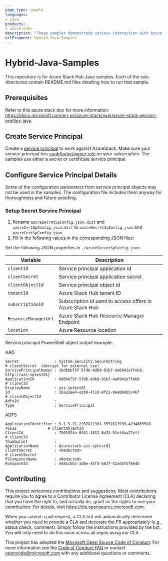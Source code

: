 ```yaml
---
page_type: sample
languages:
- java
products:
- azure-sdks
description: "These samples demonstrate various interaction with Azure Stack Hub."
urlFragment: Hybrid-Java-Samples
---
```


# Hybrid-Java-Samples

<!-- 
Guidelines on README format: https://review.docs.microsoft.com/help/onboard/admin/samples/concepts/readme-template?branch=master

Guidance on onboarding samples to docs.microsoft.com/samples: https://review.docs.microsoft.com/help/onboard/admin/samples/process/onboarding?branch=master

Taxonomies for products and languages: https://review.docs.microsoft.com/new-hope/information-architecture/metadata/taxonomies?branch=master
-->

This repository is for Azure Stack Hub Java samples. Each of the sub-directories contain README.md files detailing how to run that sample.

## Prerequisites

Refer to this azure stack doc for more information: https://docs.microsoft.com/en-us/azure-stack/user/azure-stack-version-profiles-java.

## Create Service Principal

Create a [service principal](https://docs.microsoft.com/en-us/azure/azure-stack/azure-stack-create-service-principals) to work against AzureStack. Make sure your service principal has [contributor/owner role](https://docs.microsoft.com/en-us/azure/azure-stack/azure-stack-create-service-principals#assign-role-to-service-principal) on your subscription. The samples use either a secret or certificate service principal.

## Configure Service Principal Details

Some of the configuration parameters from service principal objects may not be used in the samples. The configuration file includes them anyway for thoroughness and future-proofing.

### Setup Secret Service Principal

1. Rename `azureSecretSpConfig.json.dist` and `azureCertSpConfig.json.dist` to `azureSecretSpConfig.json` and `azureCertSpConfig.json`.
1. Fill in the following values in the corresponding JSON files:

Set the following JSON properties in `./azureSecretSpConfig.json`.

| Variable              | Description                                                 |
|-----------------------|-------------------------------------------------------------|
| `clientId`            | Service principal application id                            |
| `clientSecret`        | Service principal application secret                        |
| `clientObjectId`      | Service principal object id                                 |
| `tenantId`            | Azure Stack Hub tenant ID                                   |
| `subscriptionId`      | Subscription id used to access offers in Azure Stack Hub    |
| `ResourceManagerUrl`  | Azure Stack Hub Resource Manager Endpoint                   |
| `location`            | Azure Resource location                                     |

Service principal PowerShell object output example:

AAD
```
Secret                : System.Security.SecureString                                 # clientSecret  (decrypt for external use)
ServicePrincipalNames : {bd6bb75f-5fd6-4db9-91b7-4a6941e7feb9, http://azs-sptest01}
ApplicationId         : bd6bb75f-5fd6-4db9-91b7-4a6941e7feb9                         # clientId
DisplayName           : azs-sptest01
Id                    : 36a22ee4-e2b0-411d-8f21-0ea8b4b5c46f                         # clientObjectId
AdfsId                : 
Type                  : ServicePrincipal
```

ADFS
```
ApplicationIdentifier : S-1-5-21-2937821301-3551617933-4294865508-76632              # clientObjectId
ClientId              : 7591924e-0341-4812-8d23-52ef0aa27eff                         # clientId
Thumbprint            : 
ApplicationName       : Azurestack-azs-sptest01
ClientSecret          : <Redacted>                                                   # clientSecret
PSComputerName        : <Redacted>
RunspaceId            : e841cbbc-3d8e-45fd-b63f-42adbfbf664b
```

## Contributing

This project welcomes contributions and suggestions.  Most contributions require you to agree to a
Contributor License Agreement (CLA) declaring that you have the right to, and actually do, grant us
the rights to use your contribution. For details, visit https://cla.opensource.microsoft.com.

When you submit a pull request, a CLA bot will automatically determine whether you need to provide
a CLA and decorate the PR appropriately (e.g., status check, comment). Simply follow the instructions
provided by the bot. You will only need to do this once across all repos using our CLA.

This project has adopted the [Microsoft Open Source Code of Conduct](https://opensource.microsoft.com/codeofconduct/).
For more information see the [Code of Conduct FAQ](https://opensource.microsoft.com/codeofconduct/faq/) or
contact [opencode@microsoft.com](mailto:opencode@microsoft.com) with any additional questions or comments.
